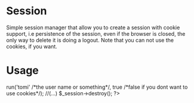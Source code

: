 Session
=======

Simple session manager that allow you to create a session with cookie support, i.e persistence of the session, even if the browser is closed, the only way to delete it is doing a logout.
Note that you can not use the cookies, if you want.


Usage
=====

<?php
require 'session.php';
$_session = Session::connect(); //singleton method.
$_session->run('tomi' /*the user name or something*/, true /*false if you dont want to use cookies*/);

//(...)
$_session->destroy();
?>
